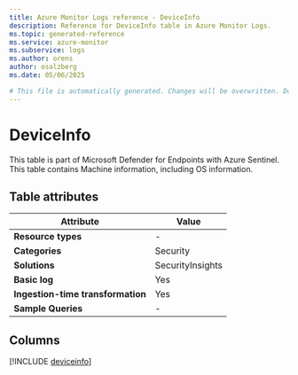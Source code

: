 ```yaml
---
title: Azure Monitor Logs reference - DeviceInfo
description: Reference for DeviceInfo table in Azure Monitor Logs.
ms.topic: generated-reference
ms.service: azure-monitor
ms.subservice: logs
ms.author: orens
author: osalzberg
ms.date: 05/06/2025

# This file is automatically generated. Changes will be overwritten. Do not change this file directly.
---
```


# DeviceInfo

This table is part of Microsoft Defender for Endpoints with Azure Sentinel. This table contains Machine information, including OS information.


## Table attributes

|Attribute|Value|
|---|---|
|**Resource types**|-|
|**Categories**|Security|
|**Solutions**| SecurityInsights|
|**Basic log**|Yes|
|**Ingestion-time transformation**|Yes|
|**Sample Queries**|-|



## Columns
  
[!INCLUDE [deviceinfo](~/reusable-content/ce-skilling/azure/includes/azure-monitor/reference/tables/deviceinfo-include.md)]
